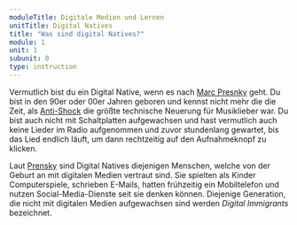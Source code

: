 ```yaml
---
moduleTitle: Digitale Medien und Lernen
unitTitle: Digital Natives
title: "Was sind digital Natives?"
module: 1
unit: 1
subunit: 0
type: instruction
---
```


Vermutlich bist du ein Digital Native, wenn es nach [Marc Presnky](https://en.wikipedia.org/wiki/Marc_Prensky) geht. Du bist in den 90er oder 00er Jahren geboren und kennst nicht mehr die die Zeit, als [Anti-Shock](https://de.wikipedia.org/wiki/Elektronischer_Skip-Schutz) die größte technische Neuerung für Musiklieber war. Du bist auch nicht mit Schaltplatten aufgewachsen und hast vermutlich auch keine Lieder im Radio aufgenommen und zuvor stundenlang gewartet, bis das Lied endlich läuft, um dann rechtzeitig auf den Aufnahmeknopf zu klicken.

Laut [Prensky](https://www.emeraldinsight.com/doi/pdfplus/10.1108/10748120110424816) sind Digital Natives diejenigen Menschen, welche von der Geburt an mit digitalen Medien vertraut sind. Sie spielten als Kinder Computerspiele, schrieben E-Mails, hatten frühzeitig ein Mobiltelefon und nutzen Social-Media-Dienste seit sie denken können. Diejenige Generation, die nicht mit digitalen Medien aufgewachsen sind werden *Digital Immigrants* bezeichnet.

